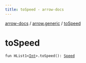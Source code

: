 ```yaml
---
title: toSpeed - arrow-docs
---
```


[arrow-docs](../index.html) / [arrow.generic](index.html) / [toSpeed](./to-speed.html)

# toSpeed

`fun HList1<`[`Int`](https://kotlinlang.org/api/latest/jvm/stdlib/kotlin/-int/index.html)`>.toSpeed(): `[`Speed`](-speed/index.html)